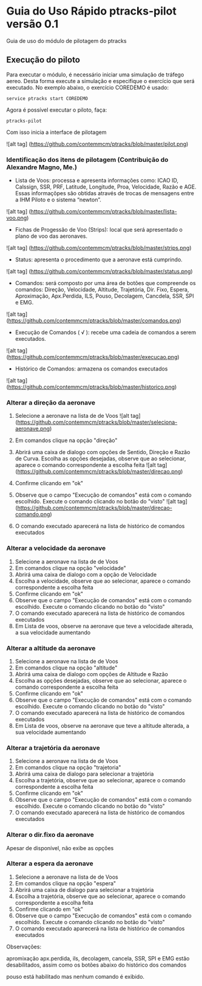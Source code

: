 # Guia do Uso Rápido ptracks-pilot versão 0.1
Guia de uso do módulo de pilotagem do ptracks 


## Execução do piloto

Para executar o módulo, é necessário iniciar uma simulação de tráfego aereo. Desta forma execute a simulação e especifique o exercício que será executado. No exemplo abaixo, o exercício COREDEMO é usado:

```
service ptracks start COREDEMO
```

Agora é possível executar o piloto, faça:

```
ptracks-pilot
```

Com isso inicia a interface de pilotagem

![alt tag] (https://github.com/contemmcm/ptracks/blob/master/pilot.png)


### Identificação dos itens de pilotagem (Contribuição do Alexandre Magno, Me.)


- Lista de Voos: processa e apresenta informações como: ICAO ID, Calssign, SSR, PRF, Latitude, Longitude, Proa, Velocidade, Razão e AGE. Essas informaçõpes são obtidas através de trocas de mensagens entre a IHM Piloto e o sistema “newton”.

![alt tag] (https://github.com/contemmcm/ptracks/blob/master/lista-voo.png)


- Fichas de Progessão de Voo (Strips): local que será apresentado o plano de voo das aeronaves.

![alt tag] (https://github.com/contemmcm/ptracks/blob/master/strips.png)


- Status: apresenta o procedimento que a aeronave está cumprindo.

![alt tag] (https://github.com/contemmcm/ptracks/blob/master/status.png)
 

- Comandos: será composto por uma área de botões que compreende os comandos: Direção, Velocidade, Altitude, Trajetória, Dir. Fixo, Espera, Aproximação, Apx.Perdida, ILS, Pouso, Decolagem, Cancdela, SSR, SPI e EMG.

![alt tag] (https://github.com/contemmcm/ptracks/blob/master/comandos.png)


- Execução de Comandos ( √ ): recebe uma cadeia de comandos a serem executados.

![alt tag] (https://github.com/contemmcm/ptracks/blob/master/execucao.png)


- Histórico de Comandos: armazena os comandos executados

![alt tag] (https://github.com/contemmcm/ptracks/blob/master/historico.png)



### Alterar a direção da aeronave

1. Selecione a aeronave na lista de de Voos
![alt tag] (https://github.com/contemmcm/ptracks/blob/master/seleciona-aeronave.png)

2. Em comandos clique na opção "direção"

3. Abrirá uma caixa de dialogo com opções de Sentido, Direção e Razão de Curva. Escolha as opções desejadas, observe que ao selecionar, aparece o comando correspondente a escolha feita 
![alt tag] (https://github.com/contemmcm/ptracks/blob/master/direcao.png)

4. Confirme clicando em "ok"

5. Observe que o campo "Execução de comandos" está com o comando escolhido. Execute o comando clicando no botão do "visto"
![alt tag] (https://github.com/contemmcm/ptracks/blob/master/direcao-comando.png)

6. O comando executado aparecerá na lista de histórico de comandos executados

### Alterar a velocidade da aeronave

1. Selecione a aeronave na lista de de Voos
2. Em comandos clique na opção "velocidade"
3. Abrirá uma caixa de dialogo com a opção de Velocidade
4. Escolha a velocidade, observe que ao selecionar, aparece o comando correspondente a escolha feita
5. Confirme clicando em "ok"
6. Observe que o campo "Execução de comandos" está com o comando escolhido. Execute o comando clicando no botão do "visto"
7. O comando executado aparecerá na lista de histórico de comandos executados
8. Em Lista de voos, observe na aeronave que teve a velocidade alterada, a sua velocidade aumentando


### Alterar a altitude da aeronave

1. Selecione a aeronave na lista de de Voos
2. Em comandos clique na opção "altitude"
3. Abrirá uma caixa de dialogo com opções de Altitude e Razão
4. Escolha  as opções desejadas, observe que ao selecionar, aparece o comando correspondente a escolha feita
5. Confirme clicando em "ok"
6. Observe que o campo "Execução de comandos" está com o comando escolhido. Execute o comando clicando no botão do "visto"
7. O comando executado aparecerá na lista de histórico de comandos executados
8. Em Lista de voos, observe na aeronave que teve a altitude alterada, a sua velocidade aumentando

### Alterar a trajetória da aeronave

1. Selecione a aeronave na lista de de Voos
2. Em comandos clique na opção "trajetoria"
3. Abrirá uma caixa de dialogo para selecionar a trajetória
4. Escolha  a trajetória, observe que ao selecionar, aparece o comando correspondente a escolha feita
5. Confirme clicando em "ok"
6. Observe que o campo "Execução de comandos" está com o comando escolhido. Execute o comando clicando no botão do "visto"
7. O comando executado aparecerá na lista de histórico de comandos executados


### Alterar o dir.fixo da aeronave

Apesar de disponível, não exibe as opções

### Alterar a espera da aeronave

1. Selecione a aeronave na lista de de Voos
2. Em comandos clique na opção "espera"
3. Abrirá uma caixa de dialogo para selecionar a trajetória
4. Escolha  a trajetória, observe que ao selecionar, aparece o comando correspondente a escolha feita
5. Confirme clicando em "ok"
6. Observe que o campo "Execução de comandos" está com o comando escolhido. Execute o comando clicando no botão do "visto"
7. O comando executado aparecerá na lista de histórico de comandos executados


Observações:

apromixação apx.perdida, ils, decolagem, cancela, SSR, SPI e EMG estão desabilitados, assim como os botões abaixo do histórico dos comandos

pouso está habilitado mas nenhum comando é exibido.



